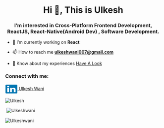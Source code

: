 
<h1 align="center">Hi 👋, This is Ulkesh</h1>
<h3 align="center">I’m interested in Cross-Platform Frontend  Development, ReactJS, React-Native(Android Dev) , Software Development.</h3>

<!-- <p align="left"> <img src="https://komarev.com/ghpvc/?username=Ulkeshwani&label=Profile%20views&color=0e75b6&style=flat" alt="Ulkeshwani" /> </p>

<p align="left" class="trophy"> <a href="https://github.com/ryo-ma/github-profile-trophy"><img src="https://github-profile-trophy.vercel.app/?username=Ulkeshwani" alt="Ulkeshwani" /></a> </p> -->

- 🔭 I’m currently working on **React**

- 📫 How to reach me **ulkeshwani007@gmail.com**

- 📄 Know about my experiences [Have A Look](https://drive.google.com/file/d/1HzT7foxJ44T-Qao3cOEZHyZcQlxAiByf/view?usp=sharing)

<h3 align="left">Connect with me:</h3>
<p align="left">
  <a href="https://www.linkedin.com/in/ulkesh-wani-364230151/" target="blank">
    <img align="center" src="https://raw.githubusercontent.com/devicons/devicon/master/icons/linkedin/linkedin-original.svg" alt="Ulkeshwanilinkedin" height="30" width="40" />
    Ulkesh Wani
  </a>

<p><img src="https://github-readme-stats.vercel.app/api/top-langs/?username=Ulkeshwani" alt="Ulkesh"/>

<p>&nbsp;<img align="center" src="https://github-readme-stats.vercel.app/api?username=Ulkeshwani&show_icons=true&locale=en" alt="Ulkeshwani" /></p>

<p><img align="center" src="https://github-readme-streak-stats.herokuapp.com/?user=Ulkeshwani&" alt="Ulkeshwani" /></p>
